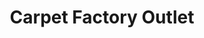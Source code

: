 ---
title: "Carpet Factory Outlet"
url: /buffalo/carpet-factory-outlet-sheridan-drive/
shop: carpet
---